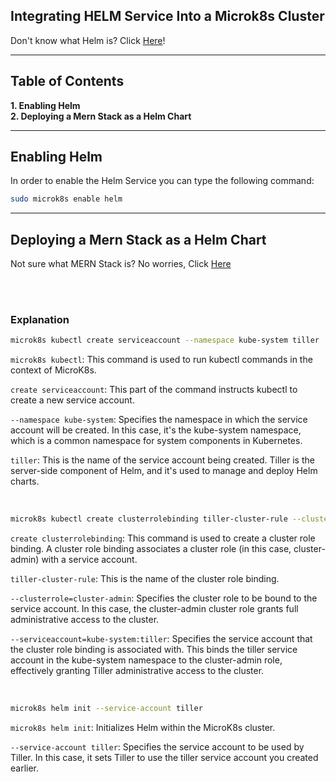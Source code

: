 ## Integrating HELM Service Into a Microk8s Cluster

Don't know what Helm is? Click [Here](https://helm.sh/docs/topics/architecture/#the-purpose-of-helm)!

***
## Table of Contents
**1. Enabling Helm**<br>
**2. Deploying a Mern Stack as a Helm Chart**<br>

***
## Enabling Helm
In order to enable the Helm Service you can type the following command:
```bash
sudo microk8s enable helm
```


***
## Deploying a Mern Stack as a Helm Chart
Not sure what MERN Stack is? No worries, Click [Here](https://www.simplilearn.com/tutorials/mongodb-tutorial/what-is-mern-stack-introduction-and-examples)

<br>


<br>



### Explanation
```bash
microk8s kubectl create serviceaccount --namespace kube-system tiller
```
`microk8s kubectl`: This command is used to run kubectl commands in the context of MicroK8s.<br>

`create serviceaccount`: This part of the command instructs kubectl to create a new service account.<br>

`--namespace kube-system`: Specifies the namespace in which the service account will be created. In this case, it's the kube-system namespace, which is a common namespace for system components in Kubernetes.<br>

`tiller`: This is the name of the service account being created. Tiller is the server-side component of Helm, and it's used to manage and deploy Helm charts.

<br>

```bash
microk8s kubectl create clusterrolebinding tiller-cluster-rule --clusterrole=cluster-admin --serviceaccount=kube-system:tiller:
```
`create clusterrolebinding`: This command is used to create a cluster role binding. A cluster role binding associates a cluster role (in this case, cluster-admin) with a service account.<br>

`tiller-cluster-rule`: This is the name of the cluster role binding.<br>

`--clusterrole=cluster-admin`: Specifies the cluster role to be bound to the service account. In this case, the cluster-admin cluster role grants full administrative access to the cluster.<br>

`--serviceaccount=kube-system:tiller`: Specifies the service account that the cluster role binding is associated with. This binds the tiller service account in the kube-system namespace to the cluster-admin role, effectively granting Tiller administrative access to the cluster.

<br>

```bash
microk8s helm init --service-account tiller
```
`microk8s helm init`: Initializes Helm within the MicroK8s cluster.<br>

`--service-account tiller`: Specifies the service account to be used by Tiller. In this case, it sets Tiller to use the tiller service account you created earlier.
